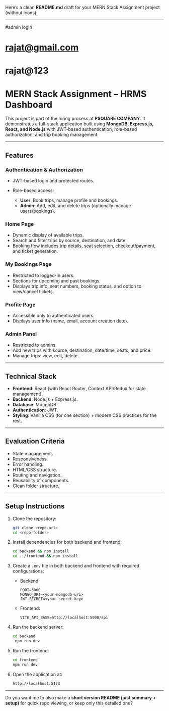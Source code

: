 Here’s a clean **README.md** draft for your MERN Stack Assignment project (without icons):

---
#admin login : 
# rajat@gmail.com
# rajat@123
# MERN Stack Assignment – HRMS Dashboard

This project is part of the hiring process at **PSQUARE COMPANY**. It demonstrates a full-stack application built using **MongoDB, Express.js, React, and Node.js** with JWT-based authentication, role-based authorization, and trip booking management.

---

## Features

### Authentication & Authorization

* JWT-based login and protected routes.
* Role-based access:

  * **User**: Book trips, manage profile and bookings.
  * **Admin**: Add, edit, and delete trips (optionally manage users/bookings).

### Home Page

* Dynamic display of available trips.
* Search and filter trips by source, destination, and date.
* Booking flow includes trip details, seat selection, checkout/payment, and ticket generation.

### My Bookings Page

* Restricted to logged-in users.
* Sections for upcoming and past bookings.
* Displays trip info, seat numbers, booking status, and option to view/cancel tickets.

### Profile Page

* Accessible only to authenticated users.
* Displays user info (name, email, account creation date).

### Admin Panel

* Restricted to admins.
* Add new trips with source, destination, date/time, seats, and price.
* Manage trips: view, edit, delete.

---

## Technical Stack

* **Frontend**: React (with React Router, Context API/Redux for state management).
* **Backend**: Node.js + Express.js.
* **Database**: MongoDB.
* **Authentication**: JWT.
* **Styling**: Vanilla CSS (for one section) + modern CSS practices for the rest.

---

## Evaluation Criteria

* State management.
* Responsiveness.
* Error handling.
* HTML/CSS structure.
* Routing and navigation.
* Reusability of components.
* Clean folder structure.

---

## Setup Instructions

1. Clone the repository:

   ```bash
   git clone <repo-url>
   cd <repo-folder>
   ```

2. Install dependencies for both backend and frontend:

   ```bash
   cd backend && npm install
   cd ../frontend && npm install
   ```

3. Create a `.env` file in both backend and frontend with required configurations:

   * Backend:

     ```
     PORT=5000
     MONGO_URI=<your-mongodb-uri>
     JWT_SECRET=<your-secret-key>
     ```
   * Frontend:

     ```
     VITE_API_BASE=http://localhost:5000/api
     ```

4. Run the backend server:

   ```bash
   cd backend
    npm run dev
   ```

5. Run the frontend:

   ```bash
   cd frontend
   npm run dev
   ```

6. Open the application at:

   ```
   http://localhost:5173
   ```

---

Do you want me to also make a **short version README (just summary + setup)** for quick repo viewing, or keep only this detailed one?
